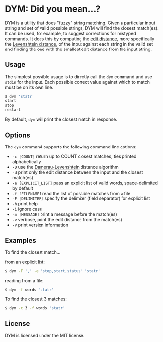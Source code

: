 # DYM: Did you mean...?

DYM is a utility that does "fuzzy" string matching. Given a particular input
string and set of valid possible strings, DYM will find the closest match(es).
It can be used, for example, to suggest corrections for mistyped commands. It
does this by computing the
[edit distance](https://en.wikipedia.org/wiki/Edit_distance), more specifically
the [Levenshtein distance](https://en.wikipedia.org/wiki/Levenshtein_distance),
of the input against each string in the valid set and finding the one with the
smallest edit distance from the input string.

## Usage

The simplest possible usage is to directly call the `dym` command and use
`stdin` for the input. Each possible correct value against which to match must
be on its own line.

```sh
$ dym 'statr'
start
stop
restart
```

By default, `dym` will print the closest match in response.

## Options

The `dym` command supports the following command line options:

* `-c [COUNT]` return up to COUNT closest matches, ties printed alphabetically
* `-D` use the [Damerau-Levenshtein](https://en.wikipedia.org/wiki/Damerau%E2%80%93Levenshtein_distance) distance algorithm
* `-d` print only the edit distance between the input and the closest match(es)
* `-e [EXPLICIT_LIST]` pass an explicit list of valid words, space-delimited by default
* `-f [FILENAME]` read the list of possible matches from a file
* `-F [DELIMITER]` specify the delimiter (field separator) for explicit list
* `-h` print help
* `-i` ignore case
* `-m [MESSAGE]` print a message before the match(es)
* `-v` verbose, print the edit distance from the match(es)
* `-V` print version information

## Examples

To find the closest match...

from an explicit list:
```sh
$ dym -F ',' -e 'stop,start,status' 'statr'
```

reading from a file:

```sh
$ dym -f words 'statr'
```

To find the closest 3 matches:
```sh
$ dym -c 3 -f words 'statr'
```

## License

DYM is licensed under the MIT license.
